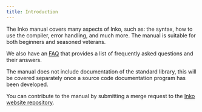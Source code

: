 ```yaml
---
title: Introduction
---
```

<!-- vale off -->

The Inko manual covers many aspects of Inko, such as: the syntax, how to use the
compiler, error handling, and much more. The manual is suitable for both
beginners and seasoned veterans.

We also have an [FAQ](/faq) that provides a list of frequently asked questions
and their answers.

The manual does not include documentation of the standard library, this will be
covered separately once a source code documentation program has been developed.

You can contribute to the manual by submitting a merge request to the [Inko
website repository](https://gitlab.com/inko-lang/website).
